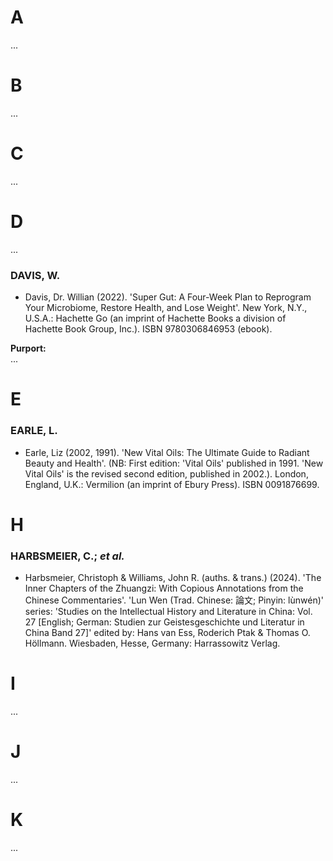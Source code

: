 # A #

...

# B #

...

# C #

...

# D #

...

### DAVIS, W. ###

* Davis, Dr. Willian (2022). 'Super Gut: A Four-Week Plan to Reprogram Your Microbiome, Restore Health, and Lose Weight'. New York, N.Y., U.S.A.: Hachette Go (an imprint of Hachette Books a division of Hachette Book Group, Inc.). ISBN 9780306846953 (ebook).

**Purport:**<br>
...

# E #

### EARLE, L. ###

* Earle, Liz (2002, 1991). 'New Vital Oils: The Ultimate Guide to Radiant Beauty and Health'. (NB: First edition: 'Vital Oils' published in 1991. 'New Vital Oils' is the revised second edition, published in 2002.). London, England, U.K.: Vermilion (an imprint of Ebury Press). ISBN 0091876699.


# H #

### HARBSMEIER, C.; *et al.* ###

* Harbsmeier, Christoph & Williams, John R. (auths. & trans.) (2024). 'The Inner Chapters of the Zhuangzi: With Copious Annotations from the Chinese Commentaries'. 'Lun Wen (Trad. Chinese: 論文; Pinyin: lùnwén)' series: 'Studies on the Intellectual History and Literature in China: Vol. 27 \[English; German: Studien zur Geistesgeschichte und Literatur in China Band 27]' edited by: Hans van Ess, Roderich Ptak & Thomas O. Höllmann. Wiesbaden, Hesse, Germany: Harrassowitz Verlag. 

# I #

...

# J #

...

# K #

...
